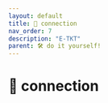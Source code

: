 ```yaml
---
layout: default
title: 📶 connection
nav_order: 7
description: "E-TKT"
parent: 🛠️ do it yourself!
---
```


# 📶 **connection**
